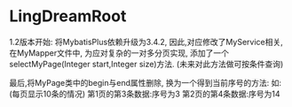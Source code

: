 # LingDreamRoot
1.2版本开始:
将MybatisPlus依赖升级为3.4.2,
因此,对应修改了MyService相关,
在MyMapper文件中,
为应对复杂的一对多分页实现,
添加了一个
selectMyPage(Integer start,Integer size)方法.
(未来对此方法做可按条件查询)

最后,将MyPage类中的begin与end属性删除,
换为一个得到当前序号的方法:
如:
(每页显示10条的情况)
第1页的第3条数据:序号为3
第2页的第4条数据:序号为14
